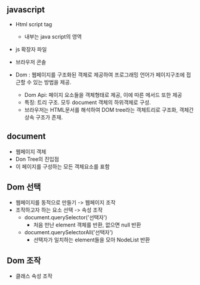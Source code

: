 ## javascript
- Html script tag
  - 내부는 java script의 영역
- js 확장자 파일
- 브라우저 콘솔

- Dom : 웹페이지를 구조화된 객체로 제공하여 프로그래밍 언어가 페이지구조에 접근할 수 있는 방법을 제공.
  - Dom Api: 페이지 요소들을 객체형태로 제공, 이에 따른 메서드 또한 제공
  - 특징: 트리 구조. 모두 document 객체의 하위객체로 구성.
  - 브라우저는 HTML문서를 해석하여 DOM tree라는 객체트리로 구조화, 객체간 상속 구조가 존재.
  
## document
- 웹페이지 객체
- Don Tree의 진입점
- 이 페이지를 구성하는 모든 객체요소를 표함

## Dom 선택
- 웹페이지를 동적으로 만들기 -> 웹페이지 조작
- 조작하고자 하는 요소 선택 -> 속성 조작
  - document.querySelector('선택자')
    - 처음 만난 element 객체를 반환, 없으면 null 반환
  - document.querySelectorAll('선택자')
    - 선택자가 일치하는 element들을 모아 NodeList 반환
  
## Dom 조작
- 클래스 속성 조작